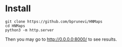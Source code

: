# Install

```
git clone https://github.com/bprunevi/HNMaps
cd HNMaps
python3 -m http.server
```

Then you may go to http://0.0.0.0:8000/ to see results.
